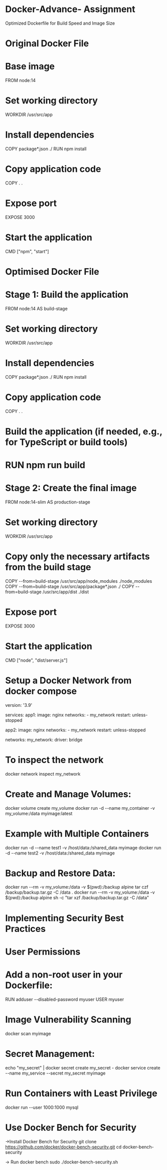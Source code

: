 # Docker-Advance- Assignment

Optimized Dockerfile for Build Speed and Image Size


 # Original Docker File
   # Base image
FROM node:14

# Set working directory
WORKDIR /usr/src/app

# Install dependencies
COPY package*.json ./
RUN npm install

# Copy application code
COPY . .

# Expose port
EXPOSE 3000

# Start the application
CMD ["npm", "start"]


  


  

# Optimised Docker File 


# Stage 1: Build the application
FROM node:14 AS build-stage

# Set working directory
WORKDIR /usr/src/app

# Install dependencies
COPY package*.json ./
RUN npm install

# Copy application code
COPY . .

# Build the application (if needed, e.g., for TypeScript or build tools)
# RUN npm run build 

# Stage 2: Create the final image
FROM node:14-slim AS production-stage

# Set working directory
WORKDIR /usr/src/app

# Copy only the necessary artifacts from the build stage
COPY --from=build-stage /usr/src/app/node_modules ./node_modules
COPY --from=build-stage /usr/src/app/package*.json ./
COPY --from=build-stage /usr/src/app/dist ./dist

# Expose port
EXPOSE 3000

# Start the application
CMD ["node", "dist/server.js"]


# Setup a Docker Network from docker compose

version: '3.9'

services:
  app1:
    image: nginx
    networks:
      - my_network
    restart: unless-stopped

  app2:
    image: nginx
    networks:
      - my_network
    restart: unless-stopped

networks:
  my_network:
    driver: bridge



# To inspect the network 
docker network inspect my_network


# Create and Manage Volumes:
docker volume create my_volume
docker run -d --name my_container -v my_volume:/data myimage:latest

# Example with Multiple Containers
docker run -d --name test1 -v /host/data:/shared_data myimage
docker run -d --name test2 -v /host/data:/shared_data myimage


# Backup and Restore Data:
docker run --rm -v my_volume:/data -v $(pwd):/backup alpine tar czf /backup/backup.tar.gz -C /data .
docker run --rm -v my_volume:/data -v $(pwd):/backup alpine sh -c "tar xzf /backup/backup.tar.gz -C /data"

# Implementing Security Best Practices

  # User Permissions
# Add a non-root user in your Dockerfile:
RUN adduser --disabled-password myuser
USER myuser

# Image Vulnerability Scanning
docker scan myimage


# Secret Management:
echo "my_secret" | docker secret create my_secret -
docker service create --name my_service --secret my_secret myimage


# Run Containers with Least Privilege
docker run --user 1000:1000 mysql

# Use Docker Bench for Security
->Install Docker Bench for Security
git clone https://github.com/docker/docker-bench-security.git
cd docker-bench-security

-> Run docker bench 
sudo ./docker-bench-security.sh






